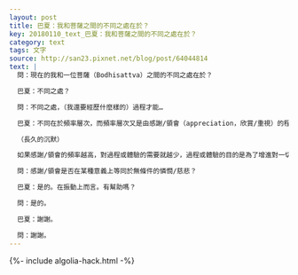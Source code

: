 ```yaml
---
layout: post
title: 巴夏：我和菩薩之間的不同之處在於？
key: 20180110_text_巴夏：我和菩薩之間的不同之處在於？
category: text
tags: 文字
source: http://san23.pixnet.net/blog/post/64044814
text: |
  問：現在的我和一位菩薩（Bodhisattva）之間的不同之處在於？

  巴夏：不同之處？

  問：不同之處，（我還要經歷什麼樣的）過程才能…

  巴夏：不同在於頻率層次，而頻率層次又是由感謝/領會（appreciation，欣賞/重視）的程度所代表。

  （長久的沉默）

  如果感謝/領會的頻率越高，對過程或體驗的需要就越少，過程或體驗的目的是為了增進對一切萬有的重視和 感謝/領會。菩薩的增進方法是成為/是（being）感謝/領會。你們大部分人仍然在經歷過程—而其最終會帶來 感謝/領會。能明白嗎？

  問：感謝/領會是否在某種意義上等同於無條件的憐憫/慈悲？

  巴夏：是的。在振動上而言。有幫助嗎？

  問：是的。

  巴夏：謝謝。

  問：謝謝。
---
```


{%- include algolia-hack.html -%}
